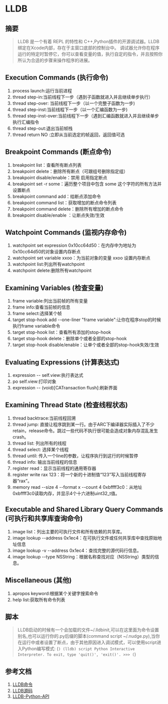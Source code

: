 #  LLDB

## 摘要

> LLDB 是一个有着 REPL 的特性和 C++,Python插件的开源调试器。LLDB绑定在Xcode内部，存在于主窗口底部的控制台中。 调试器允许你在程序运行的特定时暂停它，你可以查看变量的值，执行自定的指令，并且按照你所认为合适的步骤来操作程序的进展。

## Execution Commands (执行命令)

1. process launch:运行当前进程
2. thread step-in:当前线程下一步（遇到子函数就进入并且继续单步执行）
3. thread step-over: 当前线程下一步（以一个完整子函数为一步)
4. thread step-inst:当前线程下一步（以一个汇编函数为一步)
5. thread step-inst-over:当前线程下一步（遇到汇编函数就进入并且继续单步执行汇编指令
6. thread step-out:退出当前帧栈
7. thread return NO :立即从当前选定的帧返回，返回值可选

## Breakpoint Commands (断点命令)

1. breakpoint list：查看所有断点列表
2. breakpoint delete：删除所有断点（可跟组号删除指定组）
3. breakpoint disable/enable：禁用 启用指定断点
4. breakpoint set -r some：遍历整个项目中包含 some 这个字符的所有方法并设置断点
5. breakpoint command add：给断点添加命令
6. breakpoint command list：获取增加的断点命令列表
7. breakpoint command delete：删除所有增加的断点命令
8. breakpoint disable/enable ：让断点失效/生效
    
## Watchpoint Commands (监视内存命令)

1. watchpoint set expression 0x10cc64d50：在内存中为地址为0x10cc64d50的对象设置内存断点
2. watchpoint set variable xxoo：为当前对象的变量 xxoo 设置内存断点
3. watchpoint list:列出所有watchpoint
4. watchpoint delete:删除所有watchpoint

## Examining Variables (检查变量)

1. frame variable:列出当前帧的所有变量
2. frame info:查看当前帧的信息
3. frame select:选择某个帧
4. target stop-hook add --one-liner "frame variable":让你在程序stop的时候执行frame variable命令
5. target stop-hook list：查看所有添加的stop-hook
6. target stop-hook delete：删除单个或者全部的stop-hook
7. target stop-hook disable/enable：让单个或者全部的stop-hook失效/生效

## Evaluating Expressions (计算表达式)

1. expression -- self.view:执行表达式
2. po self.view:打印对象
3. expression -- (void)[CATransaction flush]:刷新界面

## Examining Thread State (检查线程状态)

1. thread backtrace:当前线程回溯
2. thread jump: 直接让程序跳到某一行。由于ARC下编译器实际插入了不少retain，release命令。跳过一些代码不执行很可能会造成对象内存混乱发生crash。
3. thread list: 列出所有的线程
4. thread select: 选择某个线程
5. thread until: 传入一个line的参数，让程序执行到这行的时候暂停
6. thread info: 输出当前线程的信息
7. register read：显示当前线程的通用寄存器
8. register write rax 123：将一个新的十进制值“123”写入当前线程寄存器“rax”。
9. memory read --size 4 --format x --count 4 0xbffff3c0：从地址0xbffff3c0读取内存，并显示4个十六进制uint32_t值。

## Executable and Shared Library Query Commands (可执行和共享库查询命令)

1. image list：列出主要的可执行文件和所有依赖的共享库。
2. image lookup --address 0x1ec4：在可执行文件或任何共享库中查找原始地址信息
3. image lookup -v --address 0x1ec4：查找完整的源代码行信息。
4. image lookup --type NSString：根据名称查找对应（NSString）类型的信息。

## Miscellaneous (其他)

1. apropos keyword:根据某个关键字搜索命令
2. help list:获取所有命令列表

## 脚本

> LLDB启动的时候有一个会加载的文件~/.lldbinit,可以在这里面为命令设置别名,也可以运行你的.py后缀的脚本(command script ~/.nudge.py),当你在运行中或者设置了断点，由于其他原因进入调试模式，可以使用script进入Python编写模式:
(```)
    (lldb) script
    Python Interactive Interpreter. To exit, type 'quit()', 'exit()'.
    >>>
(```)

## 参考文档

1. [LLDB命令](https://lldb.llvm.org/use/map.html)
2. [LLDB源码](https://github.com/llvm/llvm-project.git)
3. [LLDB-Python-API](https://lldb.llvm.org/python_reference/index.html)
